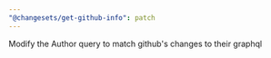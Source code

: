 ```yaml
---
"@changesets/get-github-info": patch
---
```


Modify the Author query to match github's changes to their graphql
